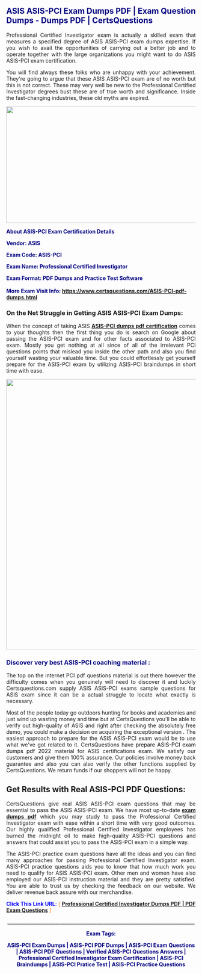 <h2 style="text-align: justify;"><span style="color: #000080;">ASIS ASIS-PCI Exam Dumps PDF | Exam Question Dumps - Dumps PDF | CertsQuestions</span></h2>
<p style="text-align: justify;">Professional Certified Investigator exam is actually a skilled exam that measures a specified degree of ASIS  ASIS-PCI exam dumps expertise. If you wish to avail the opportunities of carrying out a better job and to operate together with the large organizations you might want to do ASIS ASIS-PCI exam certification.</p>
<p style="text-align: justify;">You will find always these folks who are unhappy with your achievement. They're going to argue that these ASIS  ASIS-PCI exam are of no worth but this is not correct. These may very well be new to the Professional Certified Investigator degrees bust these are of true worth and significance. Inside the fast-changing industries, these old myths are expired.</p>
<p><img style="display: block; margin-left: auto; margin-right: auto;" src="https://i.imgur.com/eaP4ae9.png" width="840" height="310" /></p>
<p><span style="color: #000080;"><strong>About ASIS-PCI Exam Certification Details</strong></span></p>
<p><span style="color: #000080;"><strong>Vendor: ASIS<br /></strong></span></p>
<p><span style="color: #000080;"><strong>Exam Code: ASIS-PCI</strong></span></p>
<p><span style="color: #000080;"><strong>Exam Name: Professional Certified Investigator</strong></span></p>
<p><span style="color: #000080;"><strong>Exam Format: PDF Dumps and Practice Test Software<br /><br />More Exam Visit Info: <span style="color: #ff6600;"><a href="https://www.certsquestions.com/ASIS-PCI-pdf-dumps.html">https://www.certsquestions.com/ASIS-PCI-pdf-dumps.html</a></span></strong></span></p>
<h3>On the Net Struggle in Getting ASIS ASIS-PCI Exam Dumps:</h3>
<p style="text-align: justify;">When the concept of taking ASIS <a href="https://www.certsquestions.com/ASIS-PCI-pdf-dumps.html"><strong> ASIS-PCI dumps pdf certification</strong></a> comes to your thoughts then the first thing you do is search on Google about passing the ASIS-PCI exam and for other facts associated to ASIS-PCI exam. Mostly you get nothing at all since of all of the irrelevant PCI questions points that mislead you inside the other path and also you find yourself wasting your valuable time. But you could effortlessly get yourself prepare for the ASIS-PCI exam by utilizing ASIS-PCI braindumps in short time with ease.</p>
<p><a href="https://www.certsquestions.com/ASIS-PCI-pdf-dumps.html"><img style="display: block; margin-left: auto; margin-right: auto;" src="https://i.imgur.com/pxhoKQ2.png" width="720" /></a></p>
<h3><span style="color: #000080;">Discover very best  ASIS-PCI coaching material :</span></h3>
<p style="text-align: justify;">The top on the internet PCI pdf questions material is out there however the difficulty comes when you genuinely will need to discover it and luckily Certsquestions.com supply ASIS ASIS-PCI exams sample questions for ASIS  exam since it can be a actual struggle to locate what exactly is necessary.</p>
<p style="text-align: justify;">Most of the people today go outdoors hunting for books and academies and just wind up wasting money and time but at CertsQuestions you'll be able to verify out high-quality of ASIS  and right after checking the absolutely free demo, you could make a decision on acquiring the exceptional version . The easiest approach to prepare for the ASIS ASIS-PCI exam would be to use what we've got related to it. CertsQuestions have <span style="color: #000000;">prepare ASIS-PCI exam dumps pdf 2022</span> material for ASIS certifications exam. We satisfy our customers and give them 100% assurance. Our policies involve money back guarantee and also you can also verify the other functions supplied by CertsQuestions. We return funds if our shoppers will not be happy.</p>
<h2>Get Results with Real ASIS-PCI PDF Questions:</h2>
<p style="text-align: justify;">CertsQuestions give real ASIS ASIS-PCI exam questions that may be essential to pass the ASIS  ASIS-PCI exam. We have most up-to-date<strong>&nbsp;<a href="https://www.certsquestions.com/">exam dumps pdf</a></strong>&nbsp;which you may study to pass the Professional Certified Investigator exam with ease within a short time with very good outcomes. Our highly qualified Professional Certified Investigator employees has burned the midnight oil to make high-quality ASIS-PCI questions and answers that could assist you to pass the ASIS-PCI exam in a simple way.</p>
<p style="text-align: justify;">The ASIS-PCI practice exam questions have all the ideas and you can find many approaches for passing Professional Certified Investigator exam. ASIS-PCI practice questions aids you to know that how much work you need to qualify for ASIS  ASIS-PCI exam. Other men and women have also employed our ASIS-PCI instruction material and they are pretty satisfied. You are able to trust us by checking the feedback on our website. We deliver revenue back assure with our merchandise.</p>
<p style="text-align: justify;"><span style="color: #0000ff;"><strong>Click This Link URL</strong>:</span> <span style="color: #ff6600;">[ <strong><a href="https://www.certsquestions.com/professional-certified-investigator-certification.html">Professional Certified Investigator Dumps PDF | PDF Exam Questions</a></strong> ]</span></p>
<p style="text-align: center;">______________________________________________________________________________</p>
<p style="text-align: center;"><span style="color: #000080;"><strong>Exam Tags:</strong></span></p>
<p style="text-align: center;"><span style="color: #000080;"><strong>ASIS-PCI Exam Dumps | ASIS-PCI PDF Dumps | ASIS-PCI Exam Questions | ASIS-PCI PDF Questions | Verified ASIS-PCI Questions Answers | Professional Certified Investigator Exam Certification | ASIS-PCI Braindumps | ASIS-PCI Pratice Test | ASIS-PCI Practice Questions</strong></span></p>
